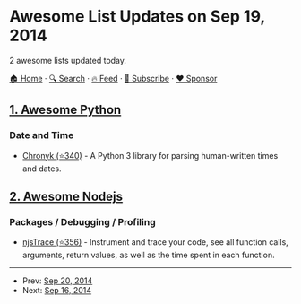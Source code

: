 # Awesome List Updates on Sep 19, 2014

2 awesome lists updated today.

[🏠 Home](/README.md) · [🔍 Search](https://www.trackawesomelist.com/search/) · [🔥 Feed](https://www.trackawesomelist.com/rss.xml) · [📮 Subscribe](https://trackawesomelist.us17.list-manage.com/subscribe?u=d2f0117aa829c83a63ec63c2f&id=36a103854c) · [❤️  Sponsor](https://github.com/sponsors/theowenyoung)



## [1. Awesome Python](/content/vinta/awesome-python/README.md)

### Date and Time

*   [Chronyk (⭐340)](https://github.com/KoffeinFlummi/Chronyk) - A Python 3 library for parsing human-written times and dates.

## [2. Awesome Nodejs](/content/sindresorhus/awesome-nodejs/README.md)

### Packages / Debugging / Profiling

*   [njsTrace (⭐356)](https://github.com/valyouw/njstrace) - Instrument and trace your code, see all function calls, arguments, return values, as well as the time spent in each function.

---

- Prev: [Sep 20, 2014](/content/2014/09/20/README.md)
- Next: [Sep 16, 2014](/content/2014/09/16/README.md)